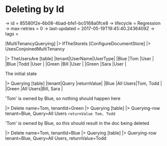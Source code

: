# Deleting by Id

-> id = 85580f2e-6b08-4bad-bfe1-bc0168a0fce8
-> lifecycle = Regression
-> max-retries = 0
-> last-updated = 2017-05-19T19:45:40.2436409Z
-> tags = 

[MultiTenancyQuerying]
|> IfTheStoreIs
    [ConfigureDocumentStore]
    |> UsesConjoinedMultiTenancy

|> TheUsersAre
    [table]
    |tenant|UserName|UserType|
    |Blue  |Tom     |User    |
    |Blue  |Todd    |User    |
    |Green |Bill    |User    |
    |Green |Sara    |User    |


The initial state

|> Querying
    [table]
    |tenant|Query    |returnValue|
    |Blue  |All Users|Tom, Todd  |
    |Green |All Users|Bill, Sara |


'Tom' is owned by Blue, so nothing should happen here

|> Delete name=Tom, tenantId=Green
|> Querying
    [table]
    |> Querying-row tenant=Blue, Query=All Users
    ``` returnValue
    Tom, Todd
    ```



'Tom' is owned by Blue, so this should result in the doc being deleted

|> Delete name=Tom, tenantId=Blue
|> Querying
    [table]
    |> Querying-row tenant=Blue, Query=All Users, returnValue=Todd

~~~
